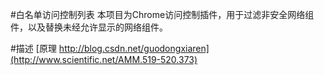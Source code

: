 #白名单访问控制列表
本项目为Chrome访问控制插件，用于过滤非安全网络组件，以及替换未经允许显示的网络组件。

#描述
[原理 http://blog.csdn.net/guodongxiaren](http://www.scientific.net/AMM.519-520.373)